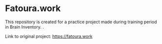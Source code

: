 # Fatoura.work
This repository is created for a practice project made during training period in Brain Inventory.
.

Link to original project: https://fatoura.work
